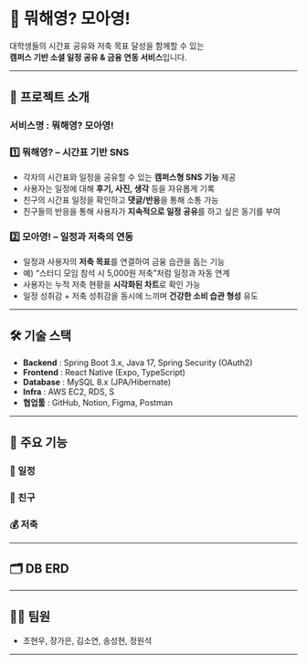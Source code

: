 # 🌟 뭐해영? 모아영!

대학생들의 시간표 공유와 저축 목표 달성을 함께할 수 있는  
**캠퍼스 기반 소셜 일정 공유 & 금융 연동 서비스**입니다.  

---

## 🚀 프로젝트 소개
### **서비스명** : 뭐해영? 모아영!
  
### 1️⃣ 뭐해영? – 시간표 기반 SNS
- 각자의 시간표와 일정을 공유할 수 있는 **캠퍼스형 SNS 기능** 제공  
- 사용자는 일정에 대해 **후기, 사진, 생각** 등을 자유롭게 기록  
- 친구의 시간표 일정을 확인하고 **댓글/반응**을 통해 소통 가능  
- 친구들의 반응을 통해 사용자가 **지속적으로 일정 공유**를 하고 싶은 동기를 부여  

### 2️⃣ 모아영! – 일정과 저축의 연동
- 일정과 사용자의 **저축 목표**를 연결하여 금융 습관을 돕는 기능  
- 예) “스터디 모임 참석 시 5,000원 저축”처럼 일정과 자동 연계  
- 사용자는 누적 저축 현황을 **시각화된 차트**로 확인 가능  
- 일정 성취감 + 저축 성취감을 동시에 느끼며 **건강한 소비 습관 형성** 유도  

---

## 🛠 기술 스택
- **Backend** : Spring Boot 3.x, Java 17, Spring Security (OAuth2)  
- **Frontend** : React Native (Expo, TypeScript)    
- **Database** : MySQL 8.x (JPA/Hibernate)  
- **Infra** : AWS EC2, RDS, S 
- **협업툴** : GitHub, Notion, Figma, Postman  

---

## 📑 주요 기능
### 📅 일정


### 👥 친구


### 💰 저축



---

## 🗂 DB ERD

---

## 👨‍💻 팀원
- 조현우, 장가은, 김소연, 송성현, 정원석 

---



